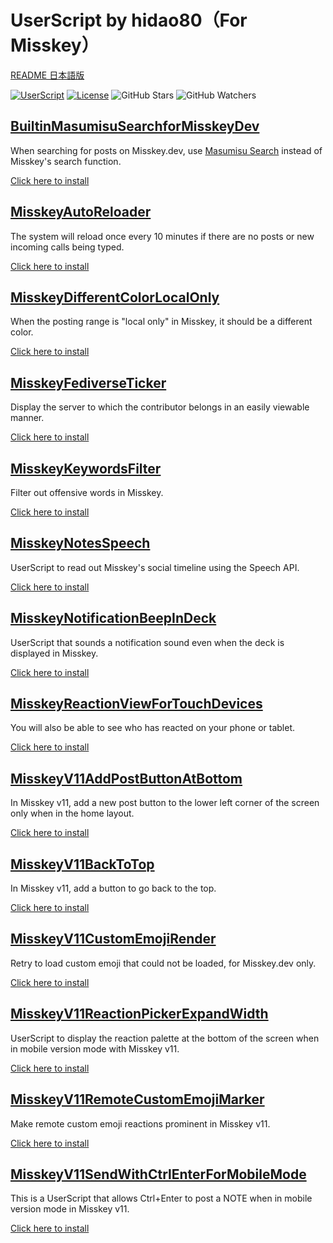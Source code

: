 # UserScript by hidao80（For Misskey）

[README 日本語版](./README_ja.md)

[![UserScript](https://img.shields.io/badge/Framework-UserScript-blue.svg)](https://en.wikipedia.org/wiki/Userscript)
[![License](https://img.shields.io/github/license/hidao80/UserScript)](/LICENSE)
![GitHub Stars](https://img.shields.io/github/stars/hidao80/UserScript?style=social)
![GitHub Watchers](https://img.shields.io/github/watchers/hidao80/UserScript?style=social)

## [BuiltinMasumisuSearchforMisskeyDev](./BuiltinMasumisuSearchforMisskeyDev/README.md)

When searching for posts on Misskey.dev, use [Masumisu Search](https://masmis-search.ja-jp.org/ui) instead of Misskey's search function.

[Click here to install](https://github.com/hidao80/UserScript/raw/main/src/Misskey/BuiltinMasumisuSearchforMisskeyDev/BuiltinMasumisuSearchforMisskeyDev.user.js)

## [MisskeyAutoReloader](./MisskeyAutoReloader/README.md)

The system will reload once every 10 minutes if there are no posts or new incoming calls being typed.

[Click here to install](https://github.com/hidao80/UserScript/raw/main/src/Misskey/MisskeyAutoReloader/MisskeyAutoReloader.user.js)

## [MisskeyDifferentColorLocalOnly](./MisskeyDifferentColorLocalOnly/README.md)

When the posting range is "local only" in Misskey, it should be a different color.

[Click here to install](https://github.com/hidao80/UserScript/raw/main/src/Misskey/MisskeyDifferentColorLocalOnly/MisskeyDifferentColorLocalOnly.user.js)

## [MisskeyFediverseTicker](./MisskeyFediverseTicker/README.md)

Display the server to which the contributor belongs in an easily viewable manner.

[Click here to install](https://github.com/hidao80/UserScript/raw/main/src/Misskey/MisskeyFediverseTicker/MisskeyFediverseTicker.user.js)

## [MisskeyKeywordsFilter](./MisskeyKeywordsFilter/README.md)

Filter out offensive words in Misskey.

[Click here to install](https://github.com/hidao80/UserScript/raw/main/src/Misskey/MisskeyKeywordsFilter/MisskeyKeywordsFilter.user.js)

## [MisskeyNotesSpeech](./MisskeyNotesSpeech/README.md)

UserScript to read out Misskey's social timeline using the Speech API.

[Click here to install](https://github.com/hidao80/UserScript/raw/main/src/Misskey/MisskeyNotesSpeech/MisskeyNotesSpeech.user.js)

## [MisskeyNotificationBeepInDeck](./MisskeyNotificationBeepInDeck/README.md)

UserScript that sounds a notification sound even when the deck is displayed in Misskey.

[Click here to install](https://github.com/hidao80/UserScript/raw/main/src/Misskey/MisskeyNotificationBeepInDeck/MisskeyNotificationBeepInDeck.user.js)

## [MisskeyReactionViewForTouchDevices](./MisskeyReactionViewForTouchDevices/README.md)

You will also be able to see who has reacted on your phone or tablet.

[Click here to install](https://github.com/hidao80/UserScript/raw/main/src/Misskey/MisskeyReactionViewForTouchDevices/MisskeyReactionViewForTouchDevices.user.js)

## [MisskeyV11AddPostButtonAtBottom](./MisskeyV11AddPostButtonAtBottom/README.md)

In Misskey v11, add a new post button to the lower left corner of the screen only when in the home layout.

[Click here to install](https://github.com/hidao80/UserScript/raw/main/src/Misskey/MisskeyV11AddPostButtonAtBottom/MisskeyV11AddPostButtonAtBottom.user.js)

## [MisskeyV11BackToTop](./MisskeyV11BackToTop/README.md)

In Misskey v11, add a button to go back to the top.

[Click here to install](https://github.com/hidao80/UserScript/raw/main/src/Misskey/MisskeyV11BackToTop/MisskeyV11BackToTop.user.js)

## [MisskeyV11CustomEmojiRender](./MisskeyV11CustomEmojiRender/README.md)

Retry to load custom emoji that could not be loaded, for Misskey.dev only.

[Click here to install](https://github.com/hidao80/UserScript/raw/main/src/Misskey/MisskeyV11CustomEmojiRender/MisskeyV11CustomEmojiRender.user.js)

## [MisskeyV11ReactionPickerExpandWidth](./MisskeyV11ReactionPickerExpandWidth/README.md)

UserScript to display the reaction palette at the bottom of the screen when in mobile version mode with Misskey v11.

[Click here to install](https://github.com/hidao80/UserScript/raw/main/src/Misskey/MisskeyV11ReactionPickerExpandWidth/MisskeyV11ReactionPickerExpandWidth.user.js)

## [MisskeyV11RemoteCustomEmojiMarker](./MisskeyV11RemoteCustomEmojiMarker/README.md)

Make remote custom emoji reactions prominent in Misskey v11.

[Click here to install](https://github.com/hidao80/UserScript/raw/main/src/Misskey/MisskeyV11RemoteCustomEmojiMarker/MisskeyV11RemoteCustomEmojiMarker.user.js)

## [MisskeyV11SendWithCtrlEnterForMobileMode](./MisskeyV11SendWithCtrlEnterForMobileMode/README.md)

This is a UserScript that allows Ctrl+Enter to post a NOTE when in mobile version mode in Misskey v11.

[Click here to install](https://github.com/hidao80/UserScript/raw/main/src/Misskey/MisskeyV11SendWithCtrlEnterForMobileMode/MisskeyV11SendWithCtrlEnterForMobileMode.user.js)
